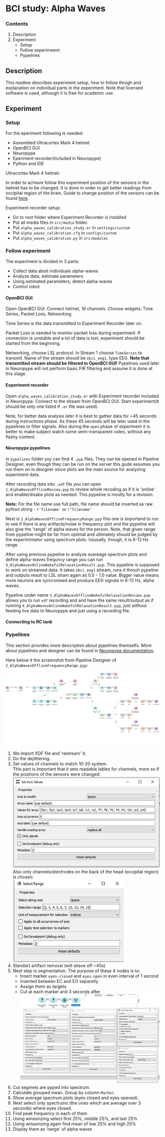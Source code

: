 BCI study: Alpha Waves
===

### Contents

1. Description
3. Experiment
    - Setup
    - Follow experimeent
    - Pypelines


Description
---

This readme describes experiment setup, how to follow throgh and explanation on individual parts in the experiment. 
Note that licensed software is used, although it is free for academic use.


Experiment
---

### Setup
For the eperiment following is needed:

- Assembled Ultracortex Mark 4 helmet
- OpenBCI GUI
- Neuropype
- Eperiment recorder(Included in Neuropype)
- Python and IDE

Ultracortex Mark 4 helmet:

In order to achieve  follow this experiment position of the sensors in the helmet has to be changed.
It is done in order to get better readings from occipital region of the brain.
Guide to change position of the sensors can be found [here]().

Experiment recorder setup:
- Go to root folder where Experiment Recorder is installed
- Put all media files in `src/media` folder.
- Put `alpha_waves_calibration_study.er` in `settings/custom`
- Put `alpha_waves_calibration.cfg` in `configs/custom`
- Put `alpha_waves_calibration.py` in `src/modules`

### Follow experiment

The experiment is divided in 3 parts:
- Collect data aboit individuals alpha-waves
- Analyze data, estimate parameters
- Using estimated parameters, detect alpha-waves
- Control robot

#### OpenBCI GUI

Open OpenBCI GUI. Connect helmet, 16 channels. Choose widgets: Time Series, Packet Loss, Networking.


Time Series is the data transmitted to Experiment Recorder later on.

Packet Loss is needed to monitor packet loss during experiment.
If connection is unstable and a lot of data is lost, experiment should be started from the beginning.

Networking, choose LSL protocol.
In Stream 1 choose `TimeSeries` to transmit.
Name of the stream should be `obci_eeg1`, type EEG.
__Note that transmitted stream should be filtered in OpenBCI GUI!__
Pypelines used later in Neuropype will not perform basic FIR filtering and assume it is done at this stage.


#### Experiment recorder

Open `alpha_waves_calibration_study.er` with Experiment recorder included in Neuropype.
Connect to the stream from OpenBCI GUI. Start experiment(it should be only one listed if `.er` file was used).

Note, for better data analysis later it is best to gather data for ~45 seconds during instructions phase.
As these 45 seconds will be later used in the pypelines to filter signals. 
Also during the `open` phase of experiment it is better to make subject watch some semi-transparent video, 
without any flashy content.

#### Neuropype pypelines

In `pypelines` folder yoy can find 4 `.pyp` files.
They can be opened in Pipeline Designer, even though they can be run on the server this gude assumes you
run them on in designer since plots are the main source for analyzing experiment data.

After recording data into `.xdf` file you can open `1_AlphaWavesOfflineReview.pyp` to review whole recoding
as if it is 'online' and enable/disabe plots as needed. 
This pypeline is mostly for a revision.

__Note:__ For the file name use full path, file name should be inserted as raw 
python string - `r'filename'` or `r"filename"`

Next is `2_AlphaWavesOfflineFrequencyRange.pyp` this one is importand to run to see if there is any artifacts/noise 
in frequency plot and the pypeline will also give the 'range' of alpha waves for the person.
Note, that given range from pypeline might be far from optimal and ultimately should be judged 
by the experimintator using spectrum plots.
Ususally, though, it is 8-12 Hz range.

After using previous pypeline to analyze avareage spectrum plots and define alpha-waves frequncy range you can
run  `4_AlphaWavesOnlineWakefulRelaxationResult.pyp`. 
This pypeline is supposed to work on streamed data. 
It takes `obci_eeg1` stream, runs it throuh pypeline and outputs result to LSL stram again as 0.0 - 1.0 value.
Bigger value means more neurons are syncronised and produce EEG signals in 8-12 Hz, alpha waves.

Pypeline under name `3_AlphaWavesOfflineWakefulRelaxationReview.pyp` allows you to run `xdf` recording and 
and have the same result/output as if running `4_AlphaWavesOnlineWakefulRelaxationResult.pyp`, just without 
feeding live data to Neuropype and just using a recording file.

#### Connecting to RC tank

### Pypelines

This section provides more description about pypelines themselfs.
More about pypelines and designer can be found in [Neuropype documentation](https://www.neuropype.io/docs/).

Here below it the screenshot from Pipeline Designer of `2_AlphaWavesOfflineFrequencyRange.pyp`:

![pypeline_1](./media/pypeline_1.png)

1. We import XDF file and 'restream' it.
2. Do the dejitttering.
3. Set values of channels to match 10-20 system.\
This part is important that it sets readable lables for channels, more so if the positions of the sensors were changed:
![pypeline_1_axis_values](./media/pypeline_1_axis_values.png)\
Also only channels/electrodes on the back of the head (occipital region) is chosen:\
![pypeline_1_range_select](./media/pypeline_1_range_select.png)
4. Standart artifact removal (will shave off ~45s)
5. Next step is segmentation. The purpose of these 4 nodes is to:
    - Insert marker `eyes-closed` and `eyes-open` in even interval of 1 second 
    - Inserted between EC and EO separetly
    - Assign them as targets
    - Cut at each marker and 3 seconds after
![pypeline_1_segmentation](./media/pypeline_1_segmentation.png)
6. Cut segmets are pyped into spectrum.
7. Calculate grouped mean. Group by column `Marker`.
8. Show average spectrum plots (eyes closed and eyes opened).
9. Next select only spectrums (the ones which are average over 3 seconds) where eyes closed.
10. Find peak frequency in each of them
11. Using winsorizing select first 25%, middle 25%, and last 25%
12. Using winsorizing again find mean of low 25% and high 25%
13. Display them as 'range' of alpha waves

